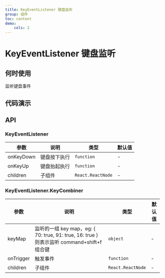 ```yaml
---
title: KeyEventListener 键盘监听
group: 组件
toc: content
demo:
    cols: 2
---
```


# KeyEventListener 键盘监听

## 何时使用

监听键盘事件

## 代码演示

<code src="./demos/basic.tsx" title="监听任意按键"></code>
<code src="./demos/customKey.tsx" title="监听指定按键"></code>

## API

### KeyEventListener

| 参数      | 说明         | 类型              | 默认值 |
| --------- | ------------ | ----------------- | ------ |
| onKeyDown | 键盘按下执行 | `function`        | -      |
| onKeyUp   | 键盘抬起执行 | `function`        | -      |
| children  | 子组件       | `React.ReactNode` | -      |

### KeyEventListener.KeyCombiner

| 参数      | 说明                                                                                       | 类型              | 默认值 |
| --------- | ------------------------------------------------------------------------------------------ | ----------------- | ------ |
| keyMap    | 监听的一组 key map，eg: { 70: true, 91: true, 16: true } 则表示监听 command+shift+f 组合键 | `object`          | -      |
| onTrigger | 触发事件                                                                                   | `function`        | -      |
| children  | 子组件                                                                                     | `React.ReactNode` | -      |
